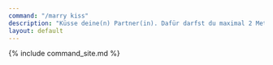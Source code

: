 ```yaml
---
command: "/marry kiss"
description: "Küsse deine(n) Partner(in). Dafür darfst du maximal 2 Meter von der Person entfernt sein. Alternativ kannst du die Person Rechtsklicken, während du Shift gedrückt hältst."
layout: default
---
```

{% include command_site.md %}
